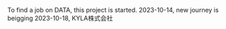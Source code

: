 To find a job on DATA, this project is started.
2023-10-14, new journey is beigging
2023-10-18, KYLA株式会社 
